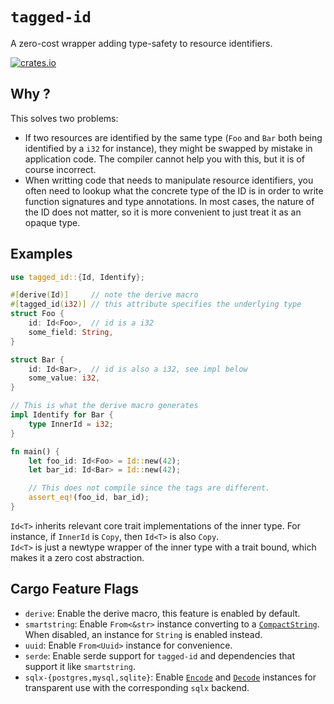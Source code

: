 # `tagged-id`

A zero-cost wrapper adding type-safety to resource identifiers.

[![crates.io](https://img.shields.io/crates/v/tagged-id.svg)](https://crates.io/crates/tagged-id)

## Why ?
This solves two problems:
- If two resources are identified by the same type (`Foo` and `Bar` both being identified by a `i32` for instance), they might be swapped by mistake in application code. The compiler cannot help you with this, but it is of course incorrect.
- When writting code that needs to manipulate resource identifiers, you often need to lookup what the concrete type of the ID is in order to write function signatures and type annotations. In most cases, the nature of the ID does not matter, so it is more convenient to just treat it as an opaque type.
  
## Examples
```rust compile_fail
use tagged_id::{Id, Identify};

#[derive(Id)]     // note the derive macro
#[tagged_id(i32)] // this attribute specifies the underlying type
struct Foo {
    id: Id<Foo>,  // id is a i32
    some_field: String,
}

struct Bar {
    id: Id<Bar>,  // id is also a i32, see impl below
    some_value: i32,
}

// This is what the derive macro generates
impl Identify for Bar {
    type InnerId = i32;
}

fn main() {
    let foo_id: Id<Foo> = Id::new(42);
    let bar_id: Id<Bar> = Id::new(42);

    // This does not compile since the tags are different.
    assert_eq!(foo_id, bar_id);
}
```

`Id<T>` inherits relevant core trait implementations of the inner type. For instance, if `InnerId` is `Copy`, then `Id<T>` is also `Copy`. \
`Id<T>` is just a newtype wrapper of the inner type with a trait bound, which makes it a zero cost abstraction.

## Cargo Feature Flags
- `derive`: Enable the derive macro, this feature is enabled by default.
- `smartstring`: Enable `From<&str>` instance converting to a [`CompactString`](https://docs.rs/smartstring/latest/smartstring/alias/type.CompactString.html). When disabled, an instance for `String` is enabled instead.
- `uuid`: Enable `From<Uuid>` instance for convenience.
- `serde`: Enable serde support for `tagged-id` and dependencies that support it like `smartstring`.
- `sqlx-{postgres,mysql,sqlite}`: Enable [`Encode`](https://docs.rs/sqlx/latest/sqlx/trait.Encode.html) and [`Decode`](https://docs.rs/sqlx/latest/sqlx/trait.Decode.html) instances for transparent use with the corresponding `sqlx` backend.

